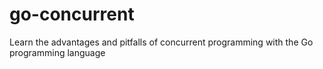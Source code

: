# go-concurrent
Learn the advantages and pitfalls of concurrent programming with the Go programming language
